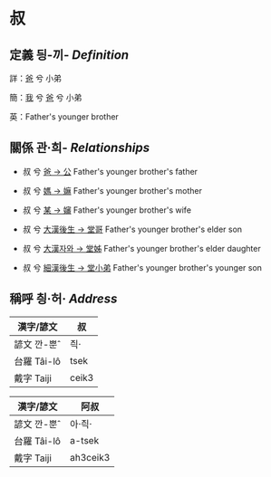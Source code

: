 # 叔
## 定義 딍-끼- _Definition_
詳：[爸](member2.md) 兮 小弟

簡：[我](member1.md) 兮 [爸](member2.md) 兮 小弟

英：Father's younger brother

## 關係 관·희- _Relationships_

- 叔 兮 [爸 → 公](member8.md) Father's younger brother's father

- 叔 兮 [媽 → 嫲](member9.md) Father's younger brother's mother

- 叔 兮 [某 → 嬸](member34.md) Father's younger brother's wife

- 叔 兮 [大漢後生 → 堂哥](member73.md) Father's younger brother's elder son

- 叔 兮 [大漢자와 → 堂姊](member74.md) Father's younger brother's elder daughter

- 叔 兮 [細漢後生 → 堂小弟](member75.md) Father's younger brother's younger son



## 稱呼 칑·허· _Address_

漢字/諺文 | 叔
--- | ---
諺文 깐-뿐ˆ | 즥·
台羅 Tâi-lô | tsek
戴字 Taiji | ceik3


漢字/諺文 | 阿叔
--- | ---
諺文 깐-뿐ˆ | 아·즥·
台羅 Tâi-lô | a-tsek
戴字 Taiji | ah3ceik3


